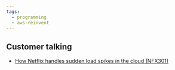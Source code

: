```yaml
---
tags:
  - programming
  - aws-reinvent
---
```


## Customer talking
- [How Netflix handles sudden load spikes in the cloud (NFX301)](https://www.youtube.com/watch?v=TkFyZyxFRBM)